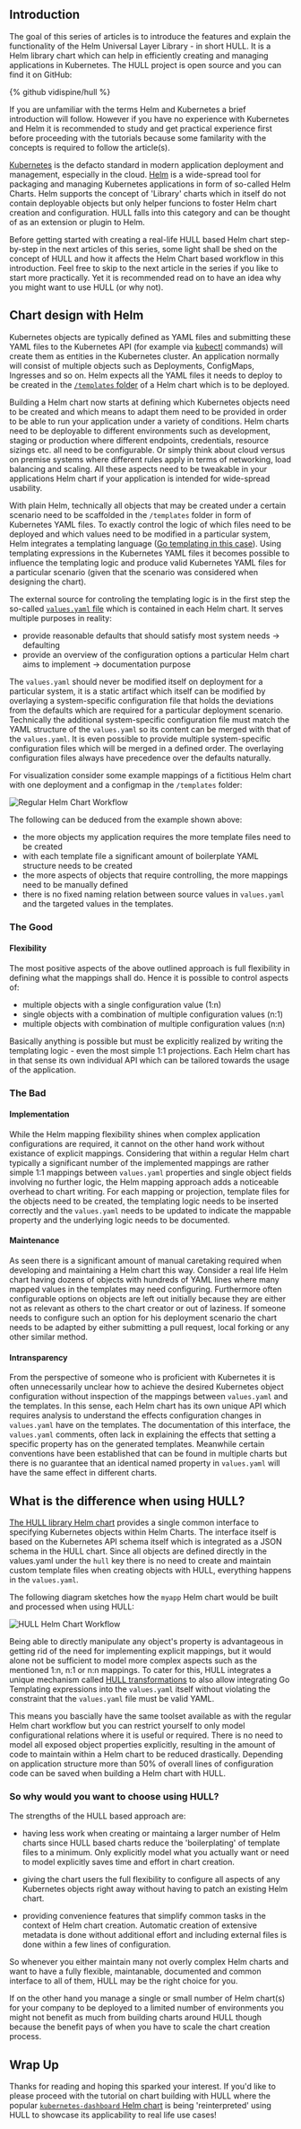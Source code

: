 ## Introduction

The goal of this series of articles is to introduce the features and explain the functionality of the Helm Universal Layer Library - in short HULL. It is a Helm library chart which can help in efficiently creating and managing applications in Kubernetes. The HULL project is open source and you can find it on GitHub:

{% github vidispine/hull %}

If you are unfamiliar with the terms Helm and Kubernetes a brief introduction will follow. However if you have no experience with Kubernetes and Helm it is recommended to study and get practical experience first before proceeding with the tutorials because some familarity with the concepts is required to follow the article(s). 

[Kubernetes](https://kubernetes.io) is the defacto standard in modern application deployment and management, especially in the cloud. [Helm](https://helm.sh) is a wide-spread tool for packaging and managing Kubernetes applications in form of so-called Helm Charts. Helm supports the concept of 'Library' charts which in itself do not contain deployable objects but only helper funcions to foster Helm chart creation and configuration. HULL falls into this category and  can be thought of as an extension or plugin to Helm.

Before getting started with creating a real-life HULL based Helm chart step-by-step in the next articles of this series, some light shall be shed on the concept of HULL and how it affects the Helm Chart based workflow in this introduction. Feel free to skip to the next article in the series if you like to start more practically. Yet it is recommended read on to have an idea why you might want to use HULL (or why not).

## Chart design with Helm

Kubernetes objects are typically defined as YAML files and submitting these YAML files to the Kubernetes API (for example via [kubectl](https://kubernetes.io/docs/tasks/tools/#kubectl) commands) will create them as entities in the Kubernetes cluster. An application normally will consist of multiple objects such as Deployments, ConfigMaps, Ingresses and so on. Helm expects all the YAML files it needs to deploy to be created in the [`/templates` folder](https://helm.sh/docs/chart_template_guide/getting_started/)  of a Helm chart which is to be deployed.

Building a Helm chart now starts at defining which Kubernetes objects need to be created and which means to adapt them need to be provided in order to be able to run your application under a variety of conditions. Helm charts need to be deployable to different environments such as development, staging or production where different endpoints, credentials, resource sizings etc. all need to be configurable. Or simply think about cloud versus on premise systems where different rules apply in terms of networking, load balancing and scaling. All these aspects need to be tweakable in your applications Helm chart if your application is intended for wide-spread usability.

With plain Helm, technically all objects that may be created under a certain scenario need to be scaffolded in the `/templates` folder in form of Kubernetes YAML files. To exactly control the logic of which files need to be deployed and which values need to be modified in a particular system, Helm integrates a templating language ([Go templating in this case](https://helm.sh/docs/chart_template_guide/function_list/)). Using templating expressions in the Kubernetes YAML files it becomes possible to influence the templating logic and produce valid Kubernetes YAML files for a particular scenario (given that the scenario was considered when designing the chart).

The external source for controling the templating logic is in the first step the so-called [`values.yaml` file](https://helm.sh/docs/chart_template_guide/values_files/) which is contained in each Helm chart. It serves multiple purposes in reality:
- provide reasonable defaults that should satisfy most system needs → defaulting 
- provide an overview of the configuration options a particular Helm chart aims to implement → documentation purpose

The `values.yaml` should never be modified itself on deployment for a particular system, it is a static artifact which itself can be  modified by overlaying a system-specific configuration file that holds the deviations from the defaults which are required for a particular deployment scenario. Technically the additional system-specific configuration file must match the YAML structure of the `values.yaml` so its content can be merged with that of the `values.yaml`. It is even possible to provide multiple system-specific configuration files which will be merged in a defined order. The overlaying configuration files always have precedence over the defaults naturally.

For visualization consider some example mappings of a fictitious Helm chart with one deployment and a configmap in the `/templates` folder:

![Regular Helm Chart Workflow](https://dev-to-uploads.s3.amazonaws.com/uploads/articles/ax7ahsixjmxl2kx12l0z.png)

The following can be deduced from the example shown above:
- the more objects my application requires the more template files need to be created
- with each template file a significant amount of boilerplate YAML structure needs to be created
- the more aspects of objects that require controlling, the more mappings need to be manually defined
- there is no fixed naming relation between source values in `values.yaml` and the targeted values in the templates.

### The Good 
 
#### Flexibility

The most positive aspects of the above outlined approach is full flexibility in defining what the mappings shall do. Hence it is possible to control aspects of:

- multiple objects with a single configuration value (1:n)
- single objects with a combination of multiple configuration values (n:1)
- multiple objects with combination of multiple configuration values (n:n)

Basically anything is possible but must be explicitly realized by writing the templating logic - even the most simple 1:1 projections. Each Helm chart has in that sense its own individual API which can be tailored towards the usage of the application. 

### The Bad

#### Implementation

While the Helm mapping flexibility shines when complex application configurations are required, it cannot on the other hand work without existance of explicit mappings. Considering that within a regular Helm chart typically a significant number of the implemented mappings are rather simple 1:1 mappings between `values.yaml` properties and single object fields involving no further logic, the Helm mapping approach adds a noticeable overhead to chart writing. For each mapping or projection, template files for the objects need to be created, the templating logic needs to be inserted correctly and the `values.yaml` needs to be updated to indicate the mappable property and the underlying logic needs to be documented.

#### Maintenance

As seen there is a significant amount of manual caretaking required when developing and maintaining a Helm chart this way. Consider a real life Helm chart having dozens of objects with hundreds of YAML lines where many mapped values in the templates may need configuring. Furthermore often configurable options on objects are left out initially because they are either not as relevant as others to the chart creator or out of laziness. If someone needs to configure such an option for his deployment scenario the chart needs to be adapted by either submitting a pull request, local forking or any other similar method.

#### Intransparency

From the perspective of someone who is proficient with Kubernetes it is often unnecessarily unclear how to achieve the desired Kubernetes object configuration without inspection of the mappings between `values.yaml` and the templates. In this sense, each Helm chart has its own unique API which requires analysis to understand the effects configuration changes in `values.yaml` have on the templates. The documentation of this interface, the `values.yaml` comments, often lack in explaining the effects that setting a specific property has on the generated templates. Meanwhile certain conventions have been established that can be found in multiple charts but there is no guarantee that an identical named property in `values.yaml` will have the same effect in different charts.

## What is the difference when using HULL?

[The HULL library Helm chart](https://github.com/vidispine/hull) provides a single common interface to specifying Kubernetes objects within Helm Charts. The interface itself is based on the Kubernetes API schema itself which is integrated as a JSON schema in the HULL chart. Since all objects are defined directly in the values.yaml under the `hull` key there is no need to create and maintain custom template files when creating objects with HULL, everything happens in the `values.yaml`.

The following diagram sketches how the `myapp` Helm chart would be built and processed when using HULL:

![HULL Helm Chart Workflow](https://dev-to-uploads.s3.amazonaws.com/uploads/articles/hqt7p05knbxyw6jygind.png)

Being able to directly manipulate any object's property is advantageous in getting rid of the need for implementing explicit mappings, but it would alone not be sufficient to model more complex aspects such as the mentioned 1:n, n:1 or n:n mappings. To cater for this, HULL integrates a unique mechanism called [HULL transformations](https://github.com/vidispine/hull/blob/main/hull/doc/transformations.md) to also allow integrating Go Templating expressions into the `values.yaml` itself without violating the constraint that the `values.yaml` file must be valid YAML.

This means you bascially have the same toolset available as with the regular Helm chart workflow but you can restrict yourself to only model configurational relations where it is useful or required. There is no need to  model all exposed object properties explicitly, resulting in the amount of code to maintain within a Helm chart to be reduced drastically. Depending on application structure more than 50% of overall lines of configuration code can be saved when building a Helm chart with HULL.

### So why would you want to choose using HULL?

The strengths of the HULL based approach are:

- having less work when creating or maintaing a larger number of Helm charts since HULL based charts reduce the 'boilerplating' of template files to a minimum. Only explicitly model what you actually want or need to model explicitly saves time and effort in chart creation.

- giving the chart users the full flexibility to configure all aspects of any Kubernetes objects right away without having to patch an existing Helm chart.

- providing convenience features that simplify common tasks in the context of Helm chart creation. Automatic creation of extensive metadata is done without additional effort and including external files is done within a few lines of configuration.

So whenever you either maintain many not overly complex Helm charts and want to have a fully flexible, maintanable, documented and common interface to all of them, HULL may be the right choice for you.

If on the other hand you manage a single or small number of Helm chart(s) for your company to be deployed to a limited number of environments you might not benefit as much from building charts around HULL though because the benefit pays of when you have to scale the chart creation process.

## Wrap Up
Thanks for reading and hoping this sparked your interest. If you'd like to please proceed with the tutorial on chart building with HULL where the popular [`kubernetes-dashboard` Helm chart](https://artifacthub.io/packages/helm/k8s-dashboard/kubernetes-dashboard) is being 'reinterpreted' using HULL to showcase its applicability to real life use cases!